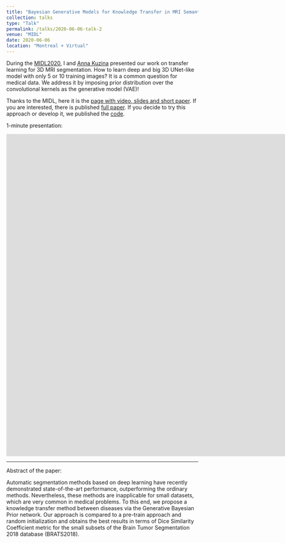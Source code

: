 ```yaml
---
title: "Bayesian Generative Models for Knowledge Transfer in MRI Semantic Segmentation Problems"
collection: talks
type: "Talk"
permalink: /talks/2020-06-06-talk-2
venue: "MIDL"
date: 2020-06-06
location: "Montreal + Virtual"
---
```


During the [MIDL2020](https://2020.midl.io), I and [Anna Kuzina](https://akuzina.github.io) presented our work on transfer learning for 3D MRI segmentation. How to learn deep and big 3D UNet-like model with only 5 or 10 training images? It is a common question for medical data. We address it by imposing prior distribution over the convolutional kernels as the generative model (VAE)!

Thanks to the MIDL, here it is the [page with video, slides and short paper](https://2020.midl.io/papers/kuzina20.html). If you are interested, there is published [full paper](https://www.frontiersin.org/articles/10.3389/fnins.2019.00844/full). If you decide to try this approach or develop it, we published the [code](https://akuzina.github.io/DWP/).

1-minute presentation:

<iframe width="1920" height="848" src="https://www.youtube.com/embed/aA8dE8mvoic" frameborder="0" allow="accelerometer; autoplay; clipboard-write; encrypted-media; gyroscope; picture-in-picture" allowfullscreen></iframe>

--------

Abstract of the paper:

Automatic segmentation methods based on deep learning have recently demonstrated state-of-the-art performance, outperforming the ordinary methods. Nevertheless, these methods are inapplicable for small datasets, which are very common in medical problems. To this end, we propose a knowledge transfer method between diseases via the Generative Bayesian Prior network. Our approach is compared to a pre-train approach and random initialization and obtains the best results in terms of Dice Similarity Coefficient metric for the small subsets of the Brain Tumor Segmentation 2018 database (BRATS2018). 

